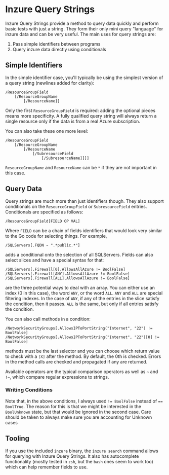 # Inzure Query Strings

Inzure Query Strings provide a method to query data quickly and perform basic tests with just a string. They form their only mini query "language" for inzure data and can be very useful. The main uses for query strings are:

1. Pass simple identifiers between programs
2. Query inzure data directly using conditionals

## Simple Identifiers

In the simple identifier case, you'll typically be using the simplest version of a query string (newlines added for clarity):

```
/ResourceGroupField
    [/ResourceGroupName
        [/ResourceName]]
```

Only the first `ResourceGroupField` is required: adding the optional pieces means more specificity. A fully qualified query string will always return a single resource only if the data is from a real Azure subscription.

You can also take these one more level:

```
/ResourceGroupField
    [/ResourceGroupName
        [/ResourceName
            [/SubresourceField
                [/SubresourceName]]]]
```

`ResourceGroupName` and `ResourceName` can be `*` if they are not important in this case.

## Query Data

Query strings are much more than just identifiers though. They also support conditionals on the `ResourceGroupField` or `SubresourceField` entries. Conditionals are specified as follows:

```
/ResourceGroupField[FIELD OP VAL]
```

Where `FIELD` can be a chain of fields identifiers that would look very similar to the Go code for selecting things. For example,

```
/SQLServers[.FQDN ~ ".*public.*"]
```

adds a conditional onto the selection of all SQLServers. Fields can also select slices and have a special syntax for that:

```
/SQLServers[.Firewall[0].AllowsAllAzure != BoolFalse]
/SQLServers[.Firewall[ANY].AllowsAllAzure != BoolFalse]
/SQLServers[.Firewall[ALL].AllowsAllAzure != BoolFalse]
```

are the three potential ways to deal with an array. You can either use an index (0 in this case), the word `ANY`, or the word `ALL`. `ANY` and `ALL` are special filtering indexes. In the case of `ANY`, if any of the entries in the slice satisfy the condition, then it passes. `ALL` is the same, but only if all entries satisfy the condition.

You can also call methods in a condition:

```
/NetworkSecurityGroups[.AllowsIPToPortString("Internet", "22") != BoolFalse]
/NetworkSecurityGroups[.AllowsIPToPortString("Internet", "22")[0] != BoolFalse]
```

methods must be the last selector and you can choose which return value to check with a `[X]` after the method. By default, the 0th is checked. Errors in the method calls are checked and propagated if any are returned.


Available operators are the typical comparison operators as well as `~` and `!~`, which compare regular expressions to strings.

### Writing Conditions

Note that, in the above conditions, I always used `!= BoolFalse` instead of `== BoolTrue`. The reason for this is that we might be interested in the `BoolUnknown` state, but that would be ignored in the second case. Care should be taken to always make sure you are accounting for Unknown cases

## Tooling

If you use the included `inzure` binary, the `inzure search` command allows for querying with Inzure Query Strings. It also has autocomplete functionality (mostly tested in `zsh`, but the `bash` ones seem to work too) which can help remember fields to use.
